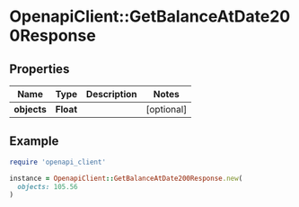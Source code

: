 # OpenapiClient::GetBalanceAtDate200Response

## Properties

| Name | Type | Description | Notes |
| ---- | ---- | ----------- | ----- |
| **objects** | **Float** |  | [optional] |

## Example

```ruby
require 'openapi_client'

instance = OpenapiClient::GetBalanceAtDate200Response.new(
  objects: 105.56
)
```

